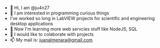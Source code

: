 - 👋 Hi, I am @ju4n27
- 👀 I am interested in programming curious things
- I've worked so long in LabVIEW projects for scientific and engineering desktop applications
- 🌱 Now I'm learning more web servcies stuff like NodeJS, SQL
- 💞️ I would like to colaborate with projects
- 📫 My mail is: juanalmenara@gmail.com
